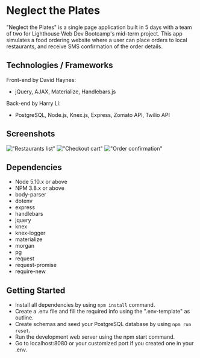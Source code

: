 # Neglect the Plates
"Neglect the Plates" is a single page application built in 5 days with a team of two for Lighthouse Web Dev Bootcamp's mid-term project. This app simulates a food ordering website where a user can place orders to local restaurants, and receive SMS confirmation of the order details.

## Technologies / Frameworks
Front-end by David Haynes:
- jQuery, AJAX, Materialize, Handlebars.js

Back-end by Harry Li:
- PostgreSQL, Node.js, Knex.js, Express, Zomato API, Twilio API

## Screenshots
!["Restaurants list"](https://github.com/hli30/WebDev_MidtermProject/blob/dev/docs/restaurants-list.png)
!["Checkout cart"](https://github.com/hli30/WebDev_MidtermProject/blob/dev/docs/checkout-cart.png)
!["Order confirmation"](https://github.com/hli30/WebDev_MidtermProject/blob/dev/docs/order-confirmation.png)

## Dependencies

- Node 5.10.x or above
- NPM 3.8.x or above
- body-parser
- dotenv
- express
- handlebars
- jquery
- knex
- knex-logger
- materialize
- morgan
- pg
- request
- request-promise
- require-new

## Getting Started

- Install all dependencies by using `npm install` command.
- Create a .env file and fill the required info using the ".env-template" as outline.
- Create schemas and seed your PostgreSQL database by using `npm run reset`.
- Run the development web server using the npm start command.
- Go to localhost:8080 or your customized port if you created one in your .env.